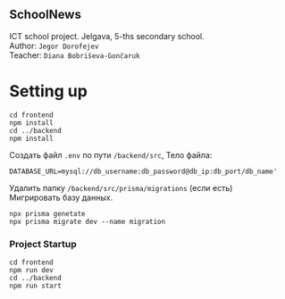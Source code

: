 ## SchoolNews

ICT school project. Jelgava, 5-ths secondary school.  
Author: ``Jegor Dorofejev``  
Teacher: ``Diana Bobriševa-Gončaruk``

# Setting up
```shell
cd frontend
npm install
cd ../backend
npm install
```
Создать файл ``.env`` по пути ``/backend/src``, Тело файла:
```dotenv
DATABASE_URL=mysql://db_username:db_password@db_ip:db_port/db_name'
```
Удалить папку ``/backend/src/prisma/migrations`` (если есть)  
Мигрировать базу данных.
```shell
npx prisma genetate
npx prisma migrate dev --name migration
```

### Project Startup
```shell
cd frontend
npm run dev
cd ../backend
npm run start
```